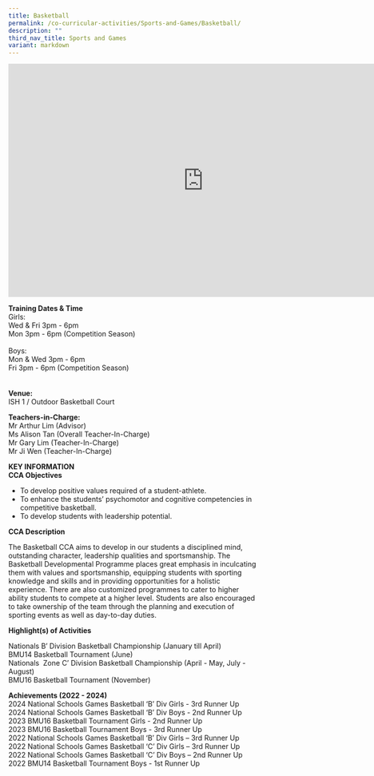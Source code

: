 ```yaml
---
title: Basketball
permalink: /co-curricular-activities/Sports-and-Games/Basketball/
description: ""
third_nav_title: Sports and Games
variant: markdown
---
```

<iframe allowfullscreen="true" height="467" width="780" frameborder="0" src="https://docs.google.com/presentation/d/e/2PACX-1vSUwGROkaXsJTV9l_91EggG8cHcIVZEQovzRE0x6dhC1luVxdSUB7E7HRlhIhAWN65w3zuvgkLObeSX/embed?start=true&amp;loop=true&amp;delayms=5000"></iframe>

**Training Dates &amp; Time**<br>
Girls: <br>Wed &amp; Fri 3pm - 6pm<br>
Mon  3pm - 6pm (Competition Season)<br><br>
Boys: <br>Mon &amp; Wed 3pm - 6pm <br>
Fri  3pm - 6pm (Competition Season)<br><br>
<br>
**Venue:**<br>ISH 1 / Outdoor Basketball Court

**Teachers-in-Charge:**<br>Mr Arthur Lim  (Advisor)<br>Ms Alison Tan (Overall Teacher-In-Charge)<br>Mr Gary Lim (Teacher-In-Charge)<br>Mr Ji Wen (Teacher-In-Charge)
		
		
**KEY INFORMATION**<br>
**CCA Objectives**

* To develop positive values required of a student-athlete.<br>
* To enhance the students’ psychomotor and cognitive competencies in competitive basketball.<br>
* To develop students with leadership potential.<br>

**CCA Description**

The Basketball CCA aims to develop in our students a disciplined mind, outstanding character, leadership qualities and sportsmanship. The Basketball Developmental Programme places great emphasis in inculcating them with values and sportsmanship, equipping students with sporting knowledge and skills and in providing opportunities for a holistic experience. There are also customized programmes to cater to higher ability students to compete at a higher level. Students are also encouraged to take ownership of the team through the planning and execution of sporting events as well as day-to-day duties.

**Highlight(s) of Activities**

Nationals B’ Division Basketball Championship (January till April) <br>
BMU14 Basketball Tournament (June)  <br>
Nationals&nbsp; Zone C’ Division Basketball Championship (April - May, July - August)<br>
BMU16 Basketball Tournament (November)<br>


**Achievements (2022 - 2024)**<br>
2024 National Schools Games Basketball ‘B’ Div Girls - 3rd Runner Up<br>
2024 National Schools Games Basketball ‘B’ Div Boys - 2nd Runner Up<br>
2023 BMU16 Basketball Tournament Girls - 2nd Runner Up <br>
2023 BMU16 Basketball Tournament Boys - 3rd Runner Up <br>
2022 National Schools Games Basketball ‘B’ Div Girls – 3rd Runner Up <br>
2022 National Schools Games Basketball ‘C’ Div Girls – 3rd Runner Up <br>
2022 National Schools Games Basketball ‘C’ Div Boys – 2nd Runner Up<br>
2022 BMU14 Basketball Tournament Boys - 1st Runner Up<br>